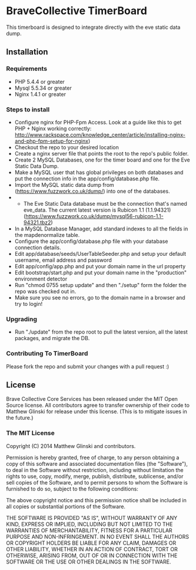 # BraveCollective TimerBoard

This timerboard is designed to integrate directly with the eve static data dump.

## Installation

### Requirements

* PHP 5.4.4 or greater
* Mysql 5.5.34 or greater
* Nginx 1.4.1 or greater

### Steps to install

* Configure nginx for PHP-Fpm Access. Look at a guide like this to get PHP + Nginx working correctly: http://www.rackspace.com/knowledge_center/article/installing-nginx-and-php-fpm-setup-for-nginx)
* Checkout the repo to your desired location
* Create a nginx server file that points the root to the repo's public folder.
* Create 2 MySQL Databases, one for the timer board and one for the Eve Static Data Dump.
* Make a MySQL user that has global privileges on both databases and put the connection info in the app/config/database.php file.
* Import the MySQL static data dump from (https://www.fuzzwork.co.uk/dump/) into one of the databases.
* * The Eve Static Data database must be the connection that's named eve_data. The current latest version is Rubicon 1.1 (1.1.94321) (https://www.fuzzwork.co.uk/dump/mysql56-rubicon-1.1-94321.tbz2)
* In a MySQL Database Manager, add standard indexes to all the fields in the mapdenormalize table.
* Configure the app/config/database.php file with your database connection details.
* Edit app/database/seeds/UserTableSeeder.php and setup your default username, email address and password
* Edit app/config/app.php and put your domain name in the url property
* Edit bootstrap/start.php and put your domain name in the "production" environment detector
* Run "chmod 0755 setup update" and then "./setup" form the folder the repo was checked out in.
* Make sure you see no errors, go to the domain name in a browser and try to login!

### Upgrading

* Run "./update" from the repo root to pull the latest version, all the latest packages, and migrate the DB.

### Contributing To TimerBoard

Please fork the repo and submit your changes with a pull request :)

## License

Brave Collective Core Services has been released under the MIT Open Source license.  All contributors agree to transfer ownership of their code to Matthew Glinski for release under this license.  (This is to mitigate issues in the future.)

### The MIT License

Copyright (C) 2014 Matthew Glinski and contributors.

Permission is hereby granted, free of charge, to any person obtaining a copy of this software and associated documentation files (the "Software"), to deal in the Software without restriction, including without limitation the rights to use, copy, modify, merge, publish, distribute, sublicense, and/or sell copies of the Software, and to permit persons to whom the Software is furnished to do so, subject to the following conditions:

The above copyright notice and this permission notice shall be included in all copies or substantial portions of the Software.

THE SOFTWARE IS PROVIDED "AS IS", WITHOUT WARRANTY OF ANY KIND, EXPRESS OR IMPLIED, INCLUDING BUT NOT LIMITED TO THE WARRANTIES OF MERCHANTABILITY, FITNESS FOR A PARTICULAR PURPOSE AND NON-INFRINGEMENT. IN NO EVENT SHALL THE AUTHORS OR COPYRIGHT HOLDERS BE LIABLE FOR ANY CLAIM, DAMAGES OR OTHER LIABILITY, WHETHER IN AN ACTION OF CONTRACT, TORT OR OTHERWISE, ARISING FROM, OUT OF OR IN CONNECTION WITH THE SOFTWARE OR THE USE OR OTHER DEALINGS IN THE SOFTWARE.